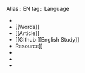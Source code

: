 Alias:: EN
tag:: Language

-
- [[Words]]
- [[Article]]
- [[Github [[English Study]]
- Resource]]
-
-
-